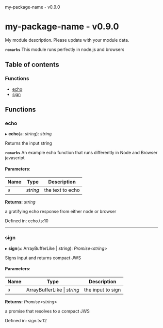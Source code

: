 my-package-name - v0.9.0

# my-package-name - v0.9.0

My module description. Please update with your module data.

**`remarks`** 
This module runs perfectly in node.js and browsers

## Table of contents

### Functions

- [echo](API.md#echo)
- [sign](API.md#sign)

## Functions

### echo

▸ **echo**(`a`: *string*): *string*

Returns the input string

**`remarks`** An example echo function that runs differently in Node and Browser javascript

#### Parameters:

Name | Type | Description |
------ | ------ | ------ |
`a` | *string* | the text to echo    |

**Returns:** *string*

a gratifying echo response from either node or browser

Defined in: echo.ts:10

___

### sign

▸ **sign**(`a`: ArrayBufferLike \| *string*): *Promise*<*string*\>

Signs input and returns compact JWS

#### Parameters:

Name | Type | Description |
------ | ------ | ------ |
`a` | ArrayBufferLike \| *string* | the input to sign    |

**Returns:** *Promise*<*string*\>

a promise that resolves to a compact JWS

Defined in: sign.ts:12
